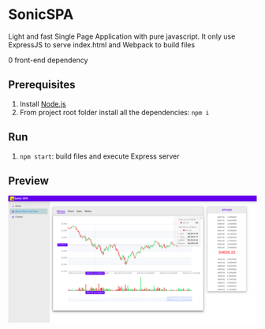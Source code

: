 # SonicSPA

Light and fast Single Page Application with pure javascript. It only use ExpressJS to serve index.html and Webpack to build files

0 front-end dependency 

## Prerequisites
1. Install [Node.js](https://nodejs.org)
2. From project root folder install all the dependencies: `npm i`

## Run
1. `npm start`: build files and execute Express server

## Preview
![Preview](https://raw.githubusercontent.com/adwulfran/SonicSPA/master/sonicspa.png "Preview")
